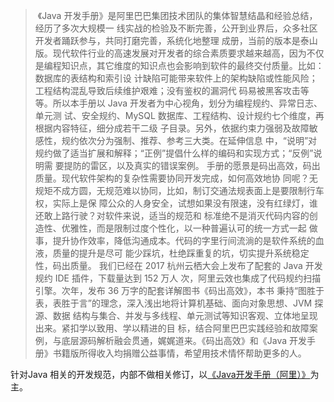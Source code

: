 > ​        《Java 开发手册》是阿里巴巴集团技术团队的集体智慧结晶和经验总结，经历了多次大规模一 线实战的检验及不断完善，公开到业界后，众多社区开发者踊跃参与，共同打磨完善，系统化地整理 成册，当前的版本是泰山版。现代软件行业的高速发展对开发者的综合素质要求越来越高，因为不仅 是编程知识点，其它维度的知识点也会影响到软件的最终交付质量。比如：数据库的表结构和索引设 计缺陷可能带来软件上的架构缺陷或性能风险；工程结构混乱导致后续维护艰难；没有鉴权的漏洞代 码易被黑客攻击等等。所以本手册以 Java 开发者为中心视角，划分为编程规约、异常日志、单元测 试、安全规约、MySQL 数据库、工程结构、设计规约七个维度，再根据内容特征，细分成若干二级 子目录。另外，依据约束力强弱及故障敏感性，规约依次分为强制、推荐、参考三大类。在延伸信息 中，“说明”对规约做了适当扩展和解释；“正例”提倡什么样的编码和实现方式；“反例”说明需 要提防的雷区，以及真实的错误案例。 手册的愿景是码出高效，码出质量。现代软件架构的复杂性需要协同开发完成，如何高效地协 同呢？无规矩不成方圆，无规范难以协同，比如，制订交通法规表面上是要限制行车权，实际上是保 障公众的人身安全，试想如果没有限速，没有红绿灯，谁还敢上路行驶？对软件来说，适当的规范和 标准绝不是消灭代码内容的创造性、优雅性，而是限制过度个性化，以一种普遍认可的统一方式一起 做事，提升协作效率，降低沟通成本。代码的字里行间流淌的是软件系统的血液，质量的提升是尽可 能少踩坑，杜绝踩重复的坑，切实提升系统稳定性，码出质量。 我们已经在 2017 杭州云栖大会上发布了配套的 Java 开发规约 IDE 插件，下载量达到 152 万人 次，阿里云效也集成了代码规约扫描引擎。次年，发布 36 万字的配套详解图书《码出高效》，本书 秉持“图胜于表，表胜于言”的理念，深入浅出地将计算机基础、面向对象思想、JVM 探源、数据 结构与集合、并发与多线程、单元测试等知识客观、立体地呈现出来。紧扣学以致用、学以精进的目 标，结合阿里巴巴实践经验和故障案例，与底层源码解析融会贯通，娓娓道来。《码出高效》和《Java 开发手册》书籍版所得收入均捐赠公益事情，希望用技术情怀帮助更多的人。



针对Java 相关的开发规范，内部不做相关修订，以[《Java开发手册（阿里）》](./技术规范/Java开发手册)为主。		